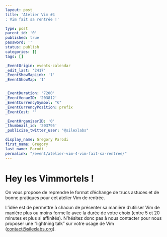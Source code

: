 ```yaml
---
layout: post
title: 'Atelier Vim #4
: Vim fait sa rentrée !'

type: post
parent_id: '0'
published: true
password: ''
status: publish
categories: []
tags: []

_EventOrigin: events-calendar
_edit_last: '2417'
_EventShowMapLink: '1'
_EventShowMap: '1'


_EventDuration: '7200'
_EventVenueID: '203812'
_EventCurrencySymbol: "€"
_EventCurrencyPosition: prefix
_EventCost: ''

_EventOrganizerID: '0'
_thumbnail_id: '203795'
_publicize_twitter_user: "@silexlabs"

display_name: Gregory Parodi
first_name: Gregory
last_name: Parodi
permalink: "/event/atelier-vim-4-vim-fait-sa-rentree/"
---
```


Hey les Vimmortels !
====================

On vous propose de reprendre le format d’échange de trucs astuces et de bonne pratiques pour cet atelier Vim de rentrée.

L’idée est de permettre à chacun de présenter sa manière d’utiliser Vim de manière plus ou moins formelle avec la durée de votre choix (entre 5 et 20 minutes et plus si affinités). N’hésitez donc pas à nous contacter pour nous proposer une “lightning talk” sur votre usage de Vim (contact@silexlabs.org).